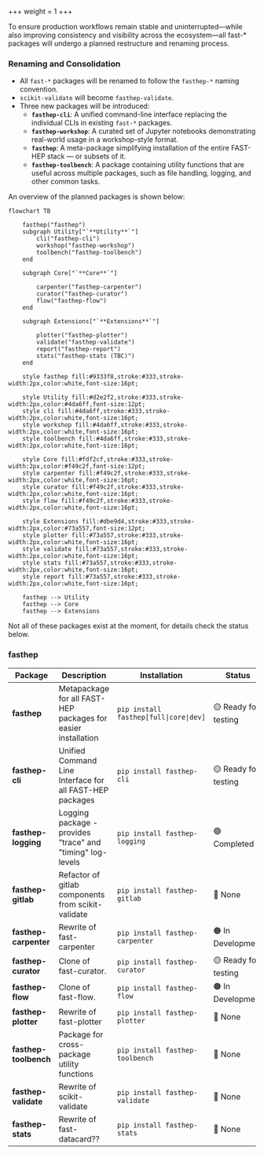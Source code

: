 +++
weight = 1
+++

To ensure production workflows remain stable and uninterrupted—while also improving consistency and visibility across the ecosystem—all fast-* packages will undergo a planned restructure and renaming process.

### Renaming and Consolidation

- All `fast-*` packages will be renamed to follow the `fasthep-*` naming convention.
- `scikit-validate` will become `fasthep-validate`.
- Three new packages will be introduced:
  - **`fasthep-cli`**: A unified command-line interface replacing the individual CLIs in existing `fast-*` packages.
  - **`fasthep-workshop`**: A curated set of Jupyter notebooks demonstrating real-world usage in a workshop-style format.
  - **`fasthep`**: A meta-package simplifying installation of the entire FAST-HEP stack — or subsets of it.
  - **`fasthep-toolbench`**: A package containing utility functions that are useful across multiple packages, such as file handling, logging, and other common tasks.

An overview of the planned packages is shown below:
```mermaid
flowchart TB
    
    fasthep("fasthep")
    subgraph Utility["`**Utility**`"]
        cli("fasthep-cli")
        workshop("fasthep-workshop")
        toolbench("fasthep-toolbench")
    end

    subgraph Core["`**Core**`"]

        carpenter("fasthep-carpenter")
        curator("fasthep-curator")
        flow("fasthep-flow")
    end

    subgraph Extensions["`**Extensions**`"]

        plotter("fasthep-plotter")
        validate("fasthep-validate")
        report("fasthep-report")
        stats("fasthep-stats (TBC)")
    end

    style fasthep fill:#9333f8,stroke:#333,stroke-width:2px,color:white,font-size:16pt;

    style Utility fill:#d2e2f2,stroke:#333,stroke-width:2px,color:#4da6ff,font-size:12pt;
    style cli fill:#4da6ff,stroke:#333,stroke-width:2px,color:white,font-size:16pt;
    style workshop fill:#4da6ff,stroke:#333,stroke-width:2px,color:white,font-size:16pt;
    style toolbench fill:#4da6ff,stroke:#333,stroke-width:2px,color:white,font-size:16pt;

    style Core fill:#fdf2cf,stroke:#333,stroke-width:2px,color:#f49c2f,font-size:12pt;
    style carpenter fill:#f49c2f,stroke:#333,stroke-width:2px,color:white,font-size:16pt;
    style curator fill:#f49c2f,stroke:#333,stroke-width:2px,color:white,font-size:16pt;
    style flow fill:#f49c2f,stroke:#333,stroke-width:2px,color:white,font-size:16pt;

    style Extensions fill:#dbe9d4,stroke:#333,stroke-width:2px,color:#73a557,font-size:12pt;
    style plotter fill:#73a557,stroke:#333,stroke-width:2px,color:white,font-size:16pt;
    style validate fill:#73a557,stroke:#333,stroke-width:2px,color:white,font-size:16pt;
    style stats fill:#73a557,stroke:#333,stroke-width:2px,color:white,font-size:16pt;
    style report fill:#73a557,stroke:#333,stroke-width:2px,color:white,font-size:16pt;

    fasthep --> Utility
    fasthep --> Core
    fasthep --> Extensions
```


Not all of these packages exist at the moment, for details check the status below.

### fasthep

| Package | Description | Installation | Status |
| --- | --- |--- |--- |
| **fasthep** | Metapackage for all FAST-HEP packages for easier installation | `pip install fasthep[full\|core\|dev]` | :yellow_circle: Ready for testing |
| **fasthep-cli** |  Unified Command Line Interface for all FAST-HEP packages | ``pip install fasthep-cli`` | :yellow_circle: Ready for testing |
| **fasthep-logging** | Logging package - provides "trace" and "timing" log-levels | ``pip install fasthep-logging`` |:green_circle: Completed |
| **fasthep-gitlab** | Refactor of gitlab components from scikit-validate | `pip install fasthep-gitlab` | :red_circle: None |
| **fasthep-carpenter** | Rewrite of fast-carpenter | `pip install fasthep-carpenter` | :orange_circle: In Development |
| **fasthep-curator** | Clone of fast-curator. | `pip install fasthep-curator` | :yellow_circle: Ready for testing |
| **fasthep-flow** | Clone of fast-flow. | `pip install fasthep-flow` | :orange_circle: In Development |
| **fasthep-plotter** | Rewrite of fast-plotter |`pip install fasthep-plotter` | :red_circle: None |
| **fasthep-toolbench** | Package for cross-package utility functions |`pip install fasthep-toolbench` | :red_circle: None |
| **fasthep-validate** | Rewrite of scikit-validate | `pip install fasthep-validate` | :red_circle: None |
| **fasthep-stats** |Rewrite of fast-datacard?? | `pip install fasthep-stats` | :red_circle: None |


